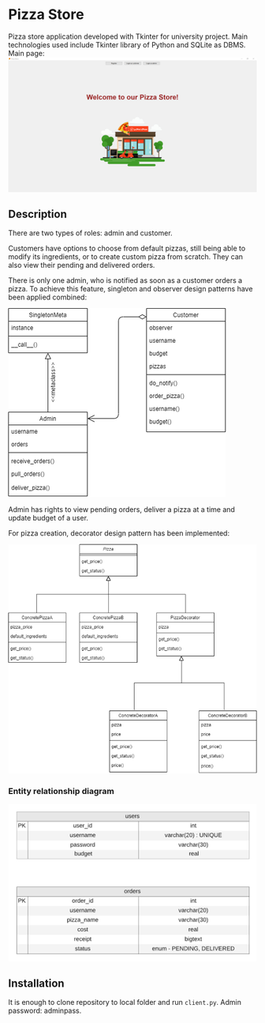 # Pizza Store
Pizza store application developed with Tkinter  for university project. Main technologies used include Tkinter library of Python and SQLite as DBMS. Main page:
![Main page](https://github.com/vuusale/pizzastore/blob/master/pizzastore.PNG)

## Description
There are two types of roles: admin and customer. 

Customers have options to choose from default pizzas, still being able to modify its ingredients, or to create custom pizza from scratch. They can also view their pending and delivered orders.

There is only one admin, who is notified as soon as a customer orders a pizza. To achieve this feature, singleton and observer design patterns have been applied combined:

![Class diagram](https://github.com/vuusale/pizzastore/blob/master/users.png)

Admin has rights to view pending orders, deliver a pizza at a time and update budget of a user.

For pizza creation, decorator design pattern has been implemented:

![Class diagram](https://github.com/vuusale/pizzastore/blob/master/pizzabuilder.png)

### Entity relationship diagram
![Entity relationship diagram](https://github.com/vuusale/pizzastore/blob/master/entity_relationship_diagram.png)

## Installation
It is enough to clone repository to local folder and run `client.py`. Admin password: adminpass.

